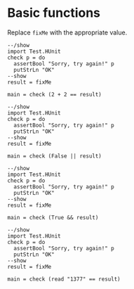 # Basic functions

Replace `fixMe` with the appropriate value.

```active haskell
--/show
import Test.HUnit
check p = do
  assertBool "Sorry, try again!" p
  putStrLn "OK"
--show
result = fixMe

main = check (2 + 2 == result)
```

```active haskell
--/show
import Test.HUnit
check p = do
  assertBool "Sorry, try again!" p
  putStrLn "OK"
--show
result = fixMe

main = check (False || result)
```

```active haskell
--/show
import Test.HUnit
check p = do
  assertBool "Sorry, try again!" p
  putStrLn "OK"
--show
result = fixMe

main = check (True && result)
```

```active haskell
--/show
import Test.HUnit
check p = do
  assertBool "Sorry, try again!" p
  putStrLn "OK"
--show
result = fixMe

main = check (read "1377" == result)
```